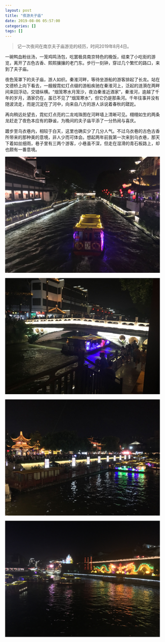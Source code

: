 ```yaml
---
layout: post
title: "夜游夫子庙"
date: 2019-08-06 05:57:00
categories: []
tags: []
---
```

> 记一次夜间在南京夫子庙游览的经历，时间2019年8月4日。

一碗鸭血粉丝汤，一笼鸡鸣汤包，吃罢极具南京特色的晚饭，结束了小吃街的游览，离开了古色古香、熙熙攘攘的老门东。步行一刻钟，穿过几个繁忙的路口，来到了夫子庙。
<!--more-->
夜色笼罩下的夫子庙，游人如织。秦淮河畔，等待坐游船的游客排起了长龙。站在文德桥上向下看去，一艘艘霓虹灯点缀的游船疾驰在秦淮河上，泛起的涟漪在两畔间来回浮动，交错纵横。“烟笼寒水月笼沙，夜泊秦淮近酒家”，秦淮河，逾越了千年的岁月，酒家仍在，虽已不见了“烟笼寒水”，但它仍是那条河。千年往事并没有随波流走，而是沉淀在了河中，向来自八方的游人诉说着春秋的蹉跎。

再向稍远处望去，霓虹灯点亮的二龙戏珠图在河畔墙上清晰可见。栩栩如生的两条龙赶走了夜色本应有的静谧，为晚间的夫子庙平添了一分热闹与喜庆。

踱步至乌衣巷内，相较于白天，这里也确实少了几分人气。不过乌衣巷的古色古香所带来的那种美的意境，非人少而可体会。想起两年前我第一次来到乌衣巷，那天下着如丝细雨，巷子里有三两个游客，小巷虽不深，但走在湿滑的青石板路上，却也颇有一番意境。

[![秦淮河](/img/0019/0019-1.png "秦淮河")](/img/0019/0019-1.png "秦淮河")

[![夫子庙](/img/0019/0019-2.png "夫子庙")](/img/0019/0019-2.png "夫子庙")

[![夫子庙](/img/0019/0019-3.png "夫子庙")](/img/0019/0019-3.png "夫子庙")

[![二龙戏珠](/img/0019/0019-4.JPG "二龙戏珠")](/img/0019/0019-4.JPG "二龙戏珠")
